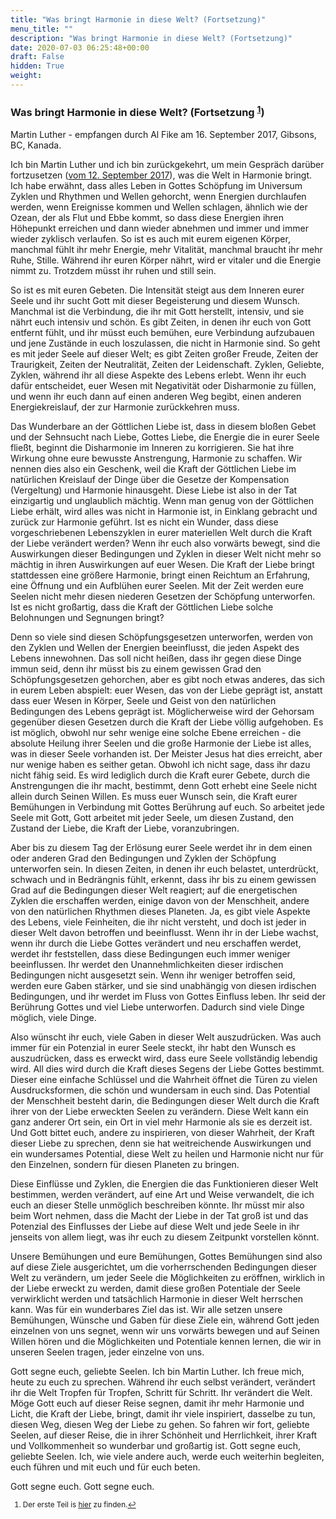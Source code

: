 ```yaml
---
title: "Was bringt Harmonie in diese Welt? (Fortsetzung)"
menu_title: ""
description: "Was bringt Harmonie in diese Welt? (Fortsetzung)"
date: 2020-07-03 06:25:48+00:00
draft: False
hidden: True
weight:
---
```

### Was bringt Harmonie in diese Welt? (Fortsetzung <sup id="a1">[1](#f1)</sup>)  

Martin Luther  - empfangen durch Al Fike am 16. September 2017, Gibsons, BC, Kanada.

Ich bin Martin Luther und ich bin zurückgekehrt, um mein Gespräch darüber fortzusetzen ([vom 12. September 2017](/aktuelle-botschaften/aktuelle-botschaften-in-reihenfolge-des-datums/aktuelle-botschaften-2017/die-verantwortung-bei-der-regeneration-der-seele-af-martin-luther-12-september-2017/)), was die Welt in Harmonie bringt. Ich habe erwähnt, dass alles Leben in Gottes Schöpfung im Universum Zyklen und Rhythmen und Wellen gehorcht, wenn Energien durchlaufen werden, wenn Ereignisse kommen und Wellen schlagen, ähnlich wie der Ozean, der als Flut und Ebbe kommt, so dass diese Energien ihren Höhepunkt erreichen und dann wieder abnehmen und immer und immer wieder zyklisch verlaufen. So ist es auch mit eurem eigenen Körper, manchmal fühlt ihr mehr Energie, mehr Vitalität, manchmal braucht ihr mehr Ruhe, Stille. Während ihr euren Körper nährt, wird er vitaler und die Energie nimmt zu. Trotzdem müsst ihr ruhen und still sein.

So ist es mit euren Gebeten. Die Intensität steigt aus dem Inneren eurer Seele und ihr sucht Gott mit dieser Begeisterung und diesem Wunsch. Manchmal ist die Verbindung, die ihr mit Gott herstellt, intensiv, und sie nährt euch intensiv und schön. Es gibt Zeiten, in denen ihr euch von Gott entfernt fühlt, und ihr müsst euch bemühen, eure Verbindung aufzubauen und jene Zustände in euch loszulassen, die nicht in Harmonie sind. So geht es mit jeder Seele auf dieser Welt; es gibt Zeiten großer Freude, Zeiten der Traurigkeit, Zeiten der Neutralität, Zeiten der Leidenschaft. Zyklen, Geliebte, Zyklen, während ihr all diese Aspekte des Lebens erlebt. Wenn ihr euch dafür entscheidet, euer Wesen mit Negativität oder Disharmonie zu füllen, und wenn ihr euch dann auf einen anderen Weg begibt, einen anderen Energiekreislauf, der zur Harmonie zurückkehren muss.

Das Wunderbare an der Göttlichen Liebe ist, dass in diesem bloßen Gebet und der Sehnsucht nach Liebe, Gottes Liebe, die Energie die in eurer Seele fließt, beginnt die Disharmonie im Inneren zu korrigieren. Sie hat ihre Wirkung ohne eure bewusste Anstrengung, Harmonie zu schaffen. Wir nennen dies also ein Geschenk, weil die Kraft der Göttlichen Liebe im natürlichen Kreislauf der Dinge über die Gesetze der Kompensation (Vergeltung) und Harmonie hinausgeht. Diese Liebe ist also in der Tat einzigartig und unglaublich mächtig. Wenn man genug von der Göttlichen Liebe erhält, wird alles was nicht in Harmonie ist, in Einklang gebracht und zurück zur Harmonie geführt. Ist es nicht ein Wunder, dass diese vorgeschriebenen Lebenszyklen in eurer materiellen Welt durch die Kraft der Liebe verändert werden? Wenn ihr euch also vorwärts bewegt, sind die Auswirkungen dieser Bedingungen und Zyklen in dieser Welt nicht mehr so mächtig in ihren Auswirkungen auf euer Wesen. Die Kraft der Liebe bringt stattdessen eine größere Harmonie, bringt einen Reichtum an Erfahrung, eine Öffnung und ein Aufblühen eurer Seelen. Mit der Zeit werden eure Seelen nicht mehr diesen niederen Gesetzen der Schöpfung unterworfen. Ist es nicht großartig, dass die Kraft der Göttlichen Liebe solche Belohnungen und Segnungen bringt?

Denn so viele sind diesen Schöpfungsgesetzen unterworfen, werden von den Zyklen und Wellen der Energien beeinflusst, die jeden Aspekt des Lebens innewohnen. Das soll nicht heißen, dass ihr gegen diese Dinge immun seid, denn ihr müsst bis zu einem gewissen Grad den Schöpfungsgesetzen gehorchen, aber es gibt noch etwas anderes, das sich in eurem Leben abspielt: euer Wesen, das von der Liebe geprägt ist, anstatt dass euer Wesen in Körper, Seele und Geist von den natürlichen Bedingungen des Lebens geprägt ist. Möglicherweise wird der Gehorsam gegenüber diesen Gesetzen durch die Kraft der Liebe völlig aufgehoben. Es ist möglich, obwohl nur sehr wenige eine solche Ebene erreichen - die absolute Heilung ihrer Seelen und die große Harmonie der Liebe ist alles, was in dieser Seele vorhanden ist. Der Meister Jesus hat dies erreicht, aber nur wenige haben es seither getan. Obwohl ich nicht sage, dass ihr dazu nicht fähig seid. Es wird lediglich durch die Kraft eurer Gebete, durch die Anstrengungen die ihr macht, bestimmt, denn Gott erhebt eine Seele nicht allein durch Seinen Willen. Es muss euer Wunsch sein, die Kraft eurer Bemühungen in Verbindung mit Gottes Berührung auf euch. So arbeitet jede Seele mit Gott, Gott arbeitet mit jeder Seele, um diesen Zustand, den Zustand der Liebe, die Kraft der Liebe, voranzubringen.

Aber bis zu diesem Tag der Erlösung eurer Seele werdet ihr in dem einen oder anderen Grad den Bedingungen und Zyklen der Schöpfung unterworfen sein. In diesen Zeiten, in denen ihr euch belastet, unterdrückt, schwach und in Bedrängnis fühlt, erkennt, dass ihr bis zu einem gewissen Grad auf die Bedingungen dieser Welt reagiert; auf die energetischen Zyklen die erschaffen werden, einige davon von der Menschheit, andere von den natürlichen Rhythmen dieses Planeten. Ja, es gibt viele Aspekte des Lebens, viele Feinheiten, die ihr nicht versteht, und doch ist jeder in dieser Welt davon betroffen und beeinflusst. Wenn ihr in der Liebe wachst, wenn ihr durch die Liebe Gottes verändert und neu erschaffen werdet, werdet ihr feststellen, dass diese Bedingungen euch immer weniger beeinflussen. Ihr werdet den Unannehmlichkeiten dieser irdischen Bedingungen nicht ausgesetzt sein. Wenn ihr weniger betroffen seid, werden eure Gaben stärker, und sie sind unabhängig von diesen irdischen Bedingungen, und ihr werdet im Fluss von Gottes Einfluss leben. Ihr seid der Berührung Gottes und viel Liebe unterworfen. Dadurch sind viele Dinge möglich, viele Dinge.

Also wünscht ihr euch, viele Gaben in dieser Welt auszudrücken. Was auch immer für ein Potenzial in eurer Seele steckt, ihr habt den Wunsch es auszudrücken, dass es erweckt wird, dass eure Seele vollständig lebendig wird. All dies wird durch die Kraft dieses Segens der Liebe Gottes bestimmt. Dieser eine einfache Schlüssel und die Wahrheit öffnet die Türen zu vielen Ausdrucksformen, die schön und wundersam in euch sind. Das Potential der Menschheit besteht darin, die Bedingungen dieser Welt durch die Kraft ihrer von der Liebe erweckten Seelen zu verändern. Diese Welt kann ein ganz anderer Ort sein, ein Ort in viel mehr Harmonie als sie es derzeit ist. Und Gott bittet euch, andere zu inspirieren, von dieser Wahrheit, der Kraft dieser Liebe zu sprechen, denn sie hat weitreichende Auswirkungen und ein wundersames Potential, diese Welt zu heilen und Harmonie nicht nur für den Einzelnen, sondern für diesen Planeten zu bringen.

Diese Einflüsse und Zyklen, die Energien die das Funktionieren dieser Welt bestimmen, werden verändert, auf eine Art und Weise verwandelt, die ich euch an dieser Stelle unmöglich beschreiben könnte. Ihr müsst mir also beim Wort nehmen, dass die Macht der Liebe in der Tat groß ist und das Potenzial des Einflusses der Liebe auf diese Welt und jede Seele in ihr jenseits von allem liegt, was ihr euch zu diesem Zeitpunkt vorstellen könnt.  

Unsere Bemühungen und eure Bemühungen, Gottes Bemühungen sind also auf diese Ziele ausgerichtet, um die vorherrschenden Bedingungen dieser Welt zu verändern, um jeder Seele die Möglichkeiten zu eröffnen, wirklich in der Liebe erweckt zu werden, damit diese großen Potentiale der Seele verwirklicht werden und tatsächlich Harmonie in dieser Welt herrschen kann. Was für ein wunderbares Ziel das ist. Wir alle setzen unsere Bemühungen, Wünsche und Gaben für diese Ziele ein, während Gott jeden einzelnen von uns segnet, wenn wir uns vorwärts bewegen und auf Seinen Willen hören und die Möglichkeiten und Potentiale kennen lernen, die wir in unseren Seelen tragen, jeder einzelne von uns.

Gott segne euch, geliebte Seelen. Ich bin Martin Luther. Ich freue mich, heute zu euch zu sprechen. Während ihr euch selbst verändert, verändert ihr die Welt Tropfen für Tropfen, Schritt für Schritt. Ihr verändert die Welt. Möge Gott euch auf dieser Reise segnen, damit ihr mehr Harmonie und Licht, die Kraft der Liebe, bringt, damit ihr viele inspiriert, dasselbe zu tun, diesen Weg, diesen Weg der Liebe zu gehen. So fahren wir fort, geliebte Seelen, auf dieser Reise, die in ihrer Schönheit und Herrlichkeit, ihrer Kraft und Vollkommenheit so wunderbar und großartig ist. Gott segne euch, geliebte Seelen. Ich, wie viele andere auch, werde euch weiterhin begleiten, euch führen und mit euch und für euch beten.

Gott segne euch. Gott segne euch.
<small>

1. <large id="f1"> Der erste Teil is [hier](/aktuelle-botschaften/aktuelle-botschaften-in-reihenfolge-des-datums/aktuelle-botschaften-2017/die-verantwortung-bei-der-regeneration-der-seele-af-martin-luther-12-september-2017/) zu finden.[↩](#a1)

